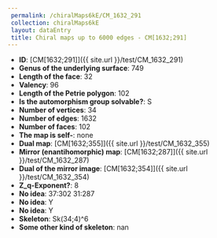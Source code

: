 ```yaml
--- 
 permalink: /chiralMaps6kE/CM_1632_291 
 collection: chiralMaps6kE
 layout: dataEntry
 title: Chiral maps up to 6000 edges - CM[1632;291]
---
```


- **ID**: [CM[1632;291]]({{ site.url }}/test/CM_1632_291)
- **Genus of the underlying surface**: 749
- **Length of the face**: 32
- **Valency**: 96
- **Length of the Petrie polygon**: 102
- **Is the automorphism group solvable?**: S
- **Number of vertices**: 34
- **Number of edges**: 1632
- **Number of faces**: 102
- **The map is self-**: none
- **Dual map**: [CM[1632;355]]({{ site.url }}/test/CM_1632_355)
- **Mirror (enantihomorphic) map**: [CM[1632;287]]({{ site.url }}/test/CM_1632_287)
- **Dual of the mirror image**: [CM[1632;354]]({{ site.url }}/test/CM_1632_354)
- **Z_q-Exponent?**: 8
- **No idea**:  37:302 31:287
- **No idea**: Y
- **No idea**: Y
- **Skeleton**: Sk(34;4)^6
- **Some other kind of skeleton**: nan
